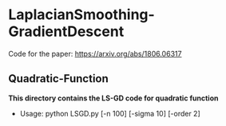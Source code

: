 # LaplacianSmoothing-GradientDescent
Code for the paper: https://arxiv.org/abs/1806.06317

## Quadratic-Function
**This directory contains the LS-GD code for quadratic function**

* Usage: python LSGD.py [-n 100] [-sigma 10] [-order 2]
